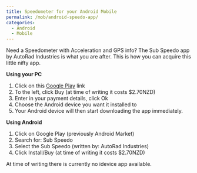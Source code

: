 ```yaml
---
title: Speedometer for your Android Mobile
permalink: /mob/android-speedo-app/
categories:
  - Android
  - Mobile
---
```

Need a Speedometer with Acceleration and GPS info? The Sub Speedo app by AutoRad Industries is what you are after. This is how you can acquire this little nifty app.

**Using your PC**

  1. Click on this <a title="Google Play - Sub Speedo" href="https://play.google.com/store/apps/details?id=autorad.subspeedopaid" target="_blank">Google Play</a> link
  2. To the left, click Buy (at time of writing it costs $2.70NZD)
  3. Enter in your payment details, click Ok
  4. Choose the Android device you want it installed to
  5. Your Android device will then start downloading the app immediately.

**Using Android**

  1. Click on Google Play (previously Android Market)
  2. Search for: Sub Speedo
  3. Select the Sub Speedo (written by: AutoRad Industries)
  4. Click Install/Buy (at time of writing it costs $2.70NZD)

  At time of writing there is currently no idevice app available.
